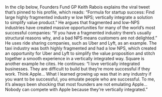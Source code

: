 In the clip below, Founders Fund GP Keith Rabois explains the viral tweet that’s pinned to his profile, which reads: “Formula for startup success: Find large highly fragmented industry w low NPS; vertically integrate a solution to simplify value product.” He argues that fragmented and low-NPS industries have created massive opportunities for many of the world’s most successful companies: “If you have a fragmented industry there’s usually structural reasons why, and a bad NPS means customers are not delighted.” He uses ride sharing companies, such as Uber and Lyft, as an example. The taxi industry was both highly fragmented and had a low NPS, which created an opportunity for Uber and Lyft to simplify the value proposition and stitch together a smooth experience in a vertically integrated way. Square is another example he cites. He continues: “I love vertically integrated businesses. They are difficult to build but they’re more successful if they work. Think Apple… What I learned growing up was that in any industry if you want to be successful, you emulate people who are successful. To me, it’s always been shocking that most founders are not emulating Apple… Nobody can compete with Apple because they're vertically integrated.”